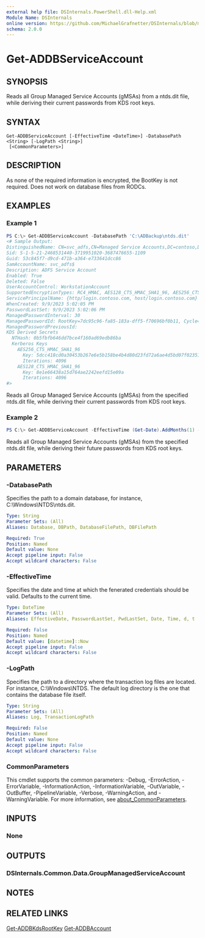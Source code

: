 ```yaml
---
external help file: DSInternals.PowerShell.dll-Help.xml
Module Name: DSInternals
online version: https://github.com/MichaelGrafnetter/DSInternals/blob/master/Documentation/PowerShell/Get-ADDBServiceAccount.md
schema: 2.0.0
---
```


# Get-ADDBServiceAccount

## SYNOPSIS
Reads all Group Managed Service Accounts (gMSAs) from a ntds.dit file, while deriving their current passwords from KDS root keys.

## SYNTAX

```
Get-ADDBServiceAccount [-EffectiveTime <DateTime>] -DatabasePath <String> [-LogPath <String>]
 [<CommonParameters>]
```

## DESCRIPTION
As none of the required information is encrypted, the BootKey is not required.
Does not work on database files from RODCs.

## EXAMPLES

### Example 1
```powershell
PS C:\> Get-ADDBServiceAccount -DatabasePath 'C:\ADBackup\ntds.dit'
<# Sample Output:
DistinguishedName: CN=svc_adfs,CN=Managed Service Accounts,DC=contoso,DC=com
Sid: S-1-5-21-2468531440-3719951020-3687476655-1109
Guid: 53c845f7-d9cd-471b-a364-e733641dcc86
SamAccountName: svc_adfs$
Description: ADFS Service Account
Enabled: True
Deleted: False
UserAccountControl: WorkstationAccount
SupportedEncryptionTypes: RC4_HMAC, AES128_CTS_HMAC_SHA1_96, AES256_CTS_HMAC_SHA1_96
ServicePrincipalName: {http/login.contoso.com, host/login.contoso.com}
WhenCreated: 9/9/2023 5:02:05 PM
PasswordLastSet: 9/9/2023 5:02:06 PM
ManagedPasswordInterval: 30
ManagedPasswordId: RootKey=7dc95c96-fa85-183a-dff5-f70696bf0b11, Cycle=9/9/2023 10:00:00 AM (L0=361, L1=26, L2=24)
ManagedPasswordPreviousId:
KDS Derived Secrets
  NTHash: 0b5fbfb646dd7bce4f160ad69edb86ba
  Kerberos Keys
    AES256_CTS_HMAC_SHA1_96
      Key: 5dcc418cd0a30453b267e6e5b158be4b4d80d23fd72a6ae4d5bd07f023517117
      Iterations: 4096
    AES128_CTS_HMAC_SHA1_96
      Key: 8e1e66438a15d764ae2242eefd15e09a
      Iterations: 4096
#>
```

Reads all Group Managed Service Accounts (gMSAs) from the specified ntds.dit file, while deriving their current passwords from KDS root keys.

### Example 2
```powershell
PS C:\> Get-ADDBServiceAccount -EffectiveTime (Get-Date).AddMonths(1) -DatabasePath 'C:\ADBackup\ntds.dit'
```

Reads all Group Managed Service Accounts (gMSAs) from the specified ntds.dit file, while deriving their future passwords from KDS root keys.

## PARAMETERS

### -DatabasePath
Specifies the path to a domain database, for instance, C:\Windows\NTDS\ntds.dit.

```yaml
Type: String
Parameter Sets: (All)
Aliases: Database, DBPath, DatabaseFilePath, DBFilePath

Required: True
Position: Named
Default value: None
Accept pipeline input: False
Accept wildcard characters: False
```

### -EffectiveTime
Specifies the date and time at which the fenerated credentials should be valid. Defaults to the current time. 

```yaml
Type: DateTime
Parameter Sets: (All)
Aliases: EffectiveDate, PasswordLastSet, PwdLastSet, Date, Time, d, t

Required: False
Position: Named
Default value: [datetime]::Now
Accept pipeline input: False
Accept wildcard characters: False
```

### -LogPath
Specifies the path to a directory where the transaction log files are located. For instance, C:\Windows\NTDS. The default log directory is the one that contains the database file itself.

```yaml
Type: String
Parameter Sets: (All)
Aliases: Log, TransactionLogPath

Required: False
Position: Named
Default value: None
Accept pipeline input: False
Accept wildcard characters: False
```

### CommonParameters
This cmdlet supports the common parameters: -Debug, -ErrorAction, -ErrorVariable, -InformationAction, -InformationVariable, -OutVariable, -OutBuffer, -PipelineVariable, -Verbose, -WarningAction, and -WarningVariable. For more information, see [about_CommonParameters](http://go.microsoft.com/fwlink/?LinkID=113216).

## INPUTS

### None

## OUTPUTS

### DSInternals.Common.Data.GroupManagedServiceAccount

## NOTES

## RELATED LINKS

[Get-ADDBKdsRootKey](Get-ADDBKdsRootKey.md)
[Get-ADDBAccount](Get-ADDBAccount.md)
